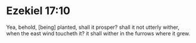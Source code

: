 # Ezekiel 17:10

Yea, behold, [being] planted, shall it prosper? shall it not utterly wither, when the east wind toucheth it? it shall wither in the furrows where it grew.
